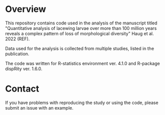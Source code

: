 # Overview
This repository contains code used in the analysis of the manuscript titled "Quantitative analysis of lacewing larvae over more than 100 million years reveals a complex pattern of loss of morphological diversity" Haug et al. 2022 (REF).

Data used for the analysis is collected from multiple studies, listed in the publication.

The code was written for R-statistics environment ver. 4.1.0 and R-package dispRity ver. 1.6.0.

# Contact

If you have problems with reproducing the study or using the code, please submit an issue with an example.
